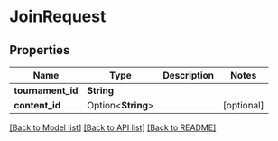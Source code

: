 # JoinRequest

## Properties

Name | Type | Description | Notes
------------ | ------------- | ------------- | -------------
**tournament_id** | **String** |  | 
**content_id** | Option<**String**> |  | [optional]

[[Back to Model list]](../README.md#documentation-for-models) [[Back to API list]](../README.md#documentation-for-api-endpoints) [[Back to README]](../README.md)



